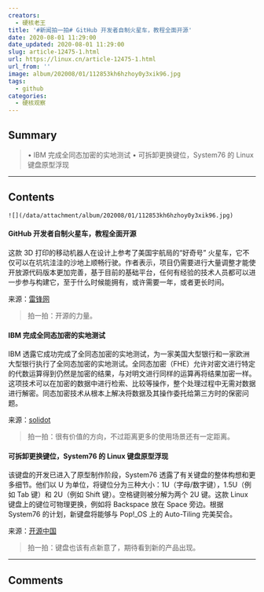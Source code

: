 ```yaml
---
creators:
  - 硬核老王
title: '#新闻拍一拍# GitHub 开发者自制火星车，教程全面开源'
date: 2020-08-01 11:29:00
date_updated: 2020-08-01 11:29:00
slug: article-12475-1.html
url: https://linux.cn/article-12475-1.html
url_from: ''
image: album/202008/01/112853kh6hzhoy0y3xik96.jpg
tags:
  - github
categories:
  - 硬核观察
---
```


## Summary

> • IBM 完成全同态加密的实地测试 • 可拆卸更换键位，System76 的 Linux 键盘原型浮现

***

<!-- more -->

## Contents

`![](/data/attachment/album/202008/01/112853kh6hzhoy0y3xik96.jpg)`

#### GitHub 开发者自制火星车，教程全面开源

这款 3D 打印的移动机器人在设计上参考了美国宇航局的“好奇号” 火星车，它不仅可以在坑坑洼洼的沙地上顺畅行驶。作者表示，项目仍需要进行大量调整才能使开放源代码版本更加完善，基于目前的基础平台，任何有经验的技术人员都可以进一步参与构建它，至于什么时候能拥有，或许需要一年，或者更长时间。

来源：[雷锋网](https://www.cnbeta.com/articles/tech/1010187.htm)

> 
> 拍一拍：开源的力量。
> 
> 
> 

#### IBM 完成全同态加密的实地测试

IBM 透露它成功完成了全同态加密的实地测试，为一家美国大型银行和一家欧洲大型银行执行了全同态加密的实地测试。全同态加密（FHE）允许对密文进行特定的代数运算得到仍然是加密的结果，与对明文进行同样的运算再将结果加密一样。这项技术可以在加密的数据中进行检索、比较等操作，整个处理过程中无需对数据进行解密。同态加密技术从根本上解决将数据及其操作委托给第三方时的保密问题。

来源：[solidot](https://www.solidot.org/story?sid=65114)

> 
> 拍一拍：很有价值的方向，不过距离更多的使用场景还有一定距离。
> 
> 
> 

#### 可拆卸更换键位，System76 的 Linux 键盘原型浮现

该键盘的开发已进入了原型制作阶段，System76 透露了有关键盘的整体构想和更多细节。他们以 U 为单位，将键位分为三种大小：1U（字母/数字键），1.5U（例如 Tab 键）和 2U（例如 Shift 键）。空格键则被分解为两个 2U 键。这款 Linux 键盘上的键位可物理更换，例如将 Backspace 放在 Space 旁边。根据 System76 的计划，新键盘将能够与 Pop!\_OS 上的 Auto-Tiling 完美契合。

来源：[开源中国](https://www.oschina.net/news/117602/system76-reimagining-the-keyboard)

> 
> 拍一拍：键盘也该有点新意了，期待看到新的产品出现。
> 
> 
>

***

## Comments
